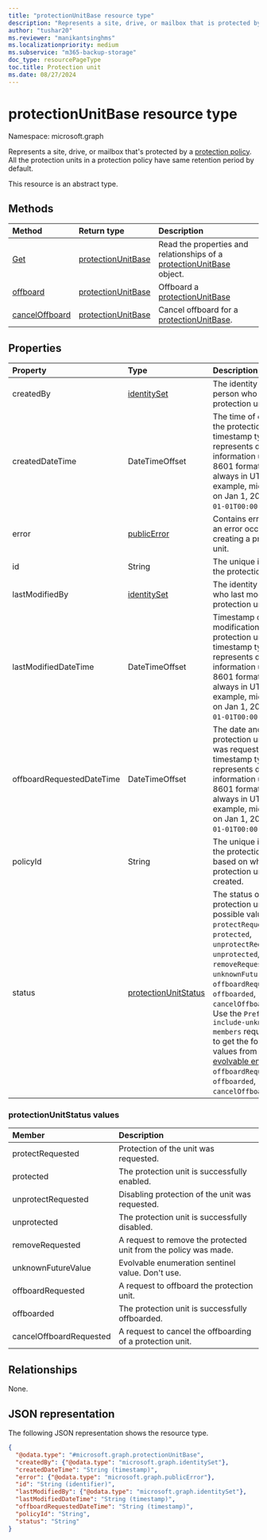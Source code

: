 ```yaml
---
title: "protectionUnitBase resource type"
description: "Represents a site, drive, or mailbox that is protected by a protection policy."
author: "tushar20"
ms.reviewer: "manikantsinghms"
ms.localizationpriority: medium
ms.subservice: "m365-backup-storage"
doc_type: resourcePageType
toc.title: Protection unit
ms.date: 08/27/2024
---
```


# protectionUnitBase resource type

Namespace: microsoft.graph

Represents a site, drive, or mailbox that's protected by a [protection policy](protectionpolicybase.md). All the protection units in a protection policy have same retention period by default.

This resource is an abstract type.

## Methods
|Method|Return type|Description|
|:---|:---|:---|
|[Get](../api/protectionunitbase-get.md)|[protectionUnitBase](../resources/protectionunitbase.md)|Read the properties and relationships of a [protectionUnitBase](../resources/protectionunitbase.md) object.|
|[offboard](../api/protectionunitbase-offboard.md)|[protectionUnitBase](../resources/protectionunitbase.md)|Offboard a [protectionUnitBase](../resources/protectionunitbase.md) |
|[cancelOffboard](../api/protectionunitbase-cancelOffboard.md)|[protectionUnitBase](../resources/protectionunitbase.md)|Cancel offboard for a [protectionUnitBase](../resources/protectionunitbase.md).|

## Properties
|Property|Type|Description|
|:---|:---|:---|
|createdBy|[identitySet](../resources/identityset.md)|The identity of the person who created the protection unit.|
|createdDateTime|DateTimeOffset|The time of creation of the protection unit. The timestamp type represents date and time information using ISO 8601 format and is always in UTC. For example, midnight UTC on Jan 1, 2014 is `2014-01-01T00:00:00Z`.|
|error|[publicError](../resources/publicerror.md)|Contains error details if an error occurred while creating a protection unit.|
|id|String|The unique identifier of the protection unit.|
|lastModifiedBy|[identitySet](../resources/identityset.md)|The identity of person who last modified the protection unit.|
|lastModifiedDateTime|DateTimeOffset|Timestamp of the last modification of this protection unit. The timestamp type represents date and time information using ISO 8601 format and is always in UTC. For example, midnight UTC on Jan 1, 2014 is `2014-01-01T00:00:00Z`.|
|offboardRequestedDateTime|DateTimeOffset|The date and time when protection unit offboard was requested. The timestamp type represents date and time information using ISO 8601 format and is always in UTC. For example, midnight UTC on Jan 1, 2014 is `2014-01-01T00:00:00Z`.|
|policyId|String|The unique identifier of the protection policy based on which protection unit was created.|
|status|[protectionUnitStatus](../resources/protectionunitbase.md#protectionunitstatus-values)|The status of the protection unit. The possible values are: `protectRequested`, `protected`, `unprotectRequested`, `unprotected`, `removeRequested`, `unknownFutureValue`, `offboardRequested`, `offboarded`, `cancelOffboardRequested`. Use the `Prefer: include-unknown-enum-members` request header to get the following values from this [evolvable enum](/graph/best-practices-concept#handling-future-members-in-evolvable-enumerations): `offboardRequested`, `offboarded`, `cancelOffboardRequested`.|

### protectionUnitStatus values
|Member | Description |
|:------|:------------|
|protectRequested | Protection of the unit was requested. |
|protected | The protection unit is successfully enabled.|
|unprotectRequested | Disabling protection of the unit was requested. |
|unprotected | The protection unit is successfully disabled.|
|removeRequested |A request to remove the protected unit from the policy was made. |
|unknownFutureValue | Evolvable enumeration sentinel value. Don't use.|
|offboardRequested |A request to offboard the protection unit. |
|offboarded |The protection unit is successfully offboarded. |
|cancelOffboardRequested |A request to cancel the offboarding of a protection unit. |

## Relationships
None.

## JSON representation
The following JSON representation shows the resource type.
<!-- {
  "blockType": "resource",
  "keyProperty": "id",
  "@odata.type": "microsoft.graph.protectionUnitBase",
  "baseType": "microsoft.graph.entity",
  "openType": false
}
-->
``` json
{
  "@odata.type": "#microsoft.graph.protectionUnitBase",
  "createdBy": {"@odata.type": "microsoft.graph.identitySet"},
  "createdDateTime": "String (timestamp)",
  "error": {"@odata.type": "microsoft.graph.publicError"},
  "id": "String (identifier)",
  "lastModifiedBy": {"@odata.type": "microsoft.graph.identitySet"},
  "lastModifiedDateTime": "String (timestamp)",
  "offboardRequestedDateTime": "String (timestamp)",
  "policyId": "String",
  "status": "String"
}
```

